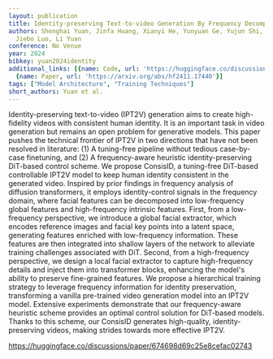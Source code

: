 ```yaml
---
layout: publication
title: Identity-preserving Text-to-video Generation By Frequency Decomposition
authors: Shenghai Yuan, Jinfa Huang, Xianyi He, Yunyuan Ge, Yujun Shi, Liuhan Chen,
  Jiebo Luo, Li Yuan
conference: No Venue
year: 2024
bibkey: yuan2024identity
additional_links: [{name: Code, url: 'https://huggingface.co/discussions/paper/674698d69c25e8cefac02743'},
  {name: Paper, url: 'https://arxiv.org/abs/hf2411.17440'}]
tags: ["Model Architecture", "Training Techniques"]
short_authors: Yuan et al.
---
```

Identity-preserving text-to-video (IPT2V) generation aims to create high-fidelity videos with consistent human identity. It is an important task in video generation but remains an open problem for generative models. This paper pushes the technical frontier of IPT2V in two directions that have not been resolved in literature: (1) A tuning-free pipeline without tedious case-by-case finetuning, and (2) A frequency-aware heuristic identity-preserving DiT-based control scheme. We propose ConsisID, a tuning-free DiT-based controllable IPT2V model to keep human identity consistent in the generated video. Inspired by prior findings in frequency analysis of diffusion transformers, it employs identity-control signals in the frequency domain, where facial features can be decomposed into low-frequency global features and high-frequency intrinsic features. First, from a low-frequency perspective, we introduce a global facial extractor, which encodes reference images and facial key points into a latent space, generating features enriched with low-frequency information. These features are then integrated into shallow layers of the network to alleviate training challenges associated with DiT. Second, from a high-frequency perspective, we design a local facial extractor to capture high-frequency details and inject them into transformer blocks, enhancing the model's ability to preserve fine-grained features. We propose a hierarchical training strategy to leverage frequency information for identity preservation, transforming a vanilla pre-trained video generation model into an IPT2V model. Extensive experiments demonstrate that our frequency-aware heuristic scheme provides an optimal control solution for DiT-based models. Thanks to this scheme, our ConsisID generates high-quality, identity-preserving videos, making strides towards more effective IPT2V.

https://huggingface.co/discussions/paper/674698d69c25e8cefac02743